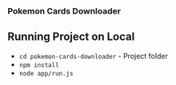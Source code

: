 ### Pokemon Cards Downloader

## Running Project on Local

- `cd pokemon-cards-downloader` - Project folder
- `npm install`
- `node app/run.js`
